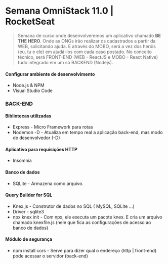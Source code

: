 # Semana OmniStack 11.0 | RocketSeat
> Semana de curso onde desenvolveremos um aplicativo chamado **BE THE HERO**. Onde as ONGs irão realizar os cadastrados a partir da WEB, solicitando ajuda. E através do MOBO, será a vez dos heróis (eu, tu e ele) em ajudá-los com cada caso postado. No conceito técnico, será FRONT-END (WEB - ReactJS e MOBO - React Native) tudo integrado em um só BACKEND (Nodejs). 

#### Configurar ambiente de desenvolvimento
- Node.js & NPM
- Visual Studio Code

### BACK-END
#### Bibliotecas utilizadas
- Express  -  Micro Framework para rotas
- Nodemon -D  -  Atualiza em tempo real a aplicação back-end, mas modo de desenvolvedor (-D)
#### Aplicativo para requisições HTTP
- Insomnia
#### Banco de dados
- SQLite - Armazena como arquivo.
#### Query Builder for SQL
- Knex.js  -  Construtor de dados no SQL ( MySQL, SQLite ...)
- Driver  -   sqlite3
- npx knex init - Com npx, ele executa um pacote knex. E cria um arquivo 
chamado knexfile.js (nele que fica as configurações de acesso ao banco de dados) 

#### Módulo de segurança
- npm install cors - Serve para dizer qual o endereço (http | front-end) pode acessar o servidor (back-end)



